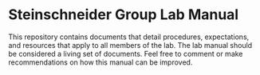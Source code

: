 # Steinschneider Group Lab Manual

This repository contains documents that detail procedures, expectations, and resources that apply to all members of the lab. The lab manual should be considered a living set of documents. Feel free to comment or make recommendations on how this manual can be improved. 
